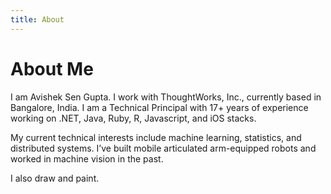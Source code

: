 ```yaml
---
title: About
---
```


# About Me

I am Avishek Sen Gupta. I work with ThoughtWorks, Inc., currently based in Bangalore, India. I am a Technical Principal with 17+ years of experience working on .NET, Java, Ruby, R, Javascript, and iOS stacks.

My current technical interests include machine learning, statistics, and distributed systems. I’ve built mobile articulated arm-equipped robots and worked in machine vision in the past.

I also draw and paint.
